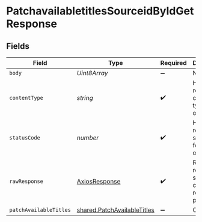 # PatchavailabletitlesSourceidByIdGetResponse


## Fields

| Field                                                                             | Type                                                                              | Required                                                                          | Description                                                                       |
| --------------------------------------------------------------------------------- | --------------------------------------------------------------------------------- | --------------------------------------------------------------------------------- | --------------------------------------------------------------------------------- |
| `body`                                                                            | *Uint8Array*                                                                      | :heavy_minus_sign:                                                                | N/A                                                                               |
| `contentType`                                                                     | *string*                                                                          | :heavy_check_mark:                                                                | HTTP response content type for this operation                                     |
| `statusCode`                                                                      | *number*                                                                          | :heavy_check_mark:                                                                | HTTP response status code for this operation                                      |
| `rawResponse`                                                                     | [AxiosResponse](https://axios-http.com/docs/res_schema)                           | :heavy_check_mark:                                                                | Raw HTTP response; suitable for custom response parsing                           |
| `patchAvailableTitles`                                                            | [shared.PatchAvailableTitles](../../../sdk/models/shared/patchavailabletitles.md) | :heavy_minus_sign:                                                                | OK                                                                                |